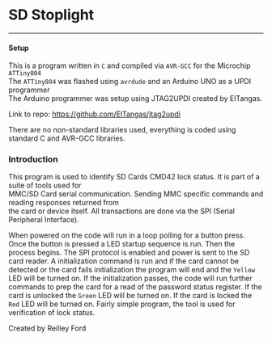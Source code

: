 # SD Stoplight #
- - - -

#### Setup ####
This is a program written in `C` and compiled via `AVR-GCC` for the Microchip `ATTiny804`  
The `ATTiny804` was flashed using `avrdude` and an Arduino UNO as a UPDI programmer  
The Arduino programmer was setup using JTAG2UPDI created by ElTangas.  

Link to repo: https://github.com/ElTangas/jtag2updi  

There are no non-standard libraries used, everything is coded using standard C and AVR-GCC libraries. 

### Introduction ###
This program is used to identify SD Cards CMD42 lock status. It is part of a suite of tools used for  
MMC/SD Card serial communication. Sending MMC specific commands and reading responses returned from  
the card or device itself. All transactions are done via the SPI (Serial Peripheral Interface).   

When powered on the code will run in a loop polling for a button press. Once the button is pressed a LED startup sequence
is run. Then the process begins. The SPI protocol is enabled and power is sent to the SD card reader. A initialization 
command is run and if the card cannot be detected or the card fails initialization the program will end and the `Yellow`  
LED will be turned on. If the initialization passes, the code will run further commands to prep the card for a read of the 
password status register. If the card is unlocked the `Green` LED will be turned on. If the card is locked the `Red` LED
will be turned on. Fairly simple program, the tool is used for verification of lock status.


Created by Reilley Ford
